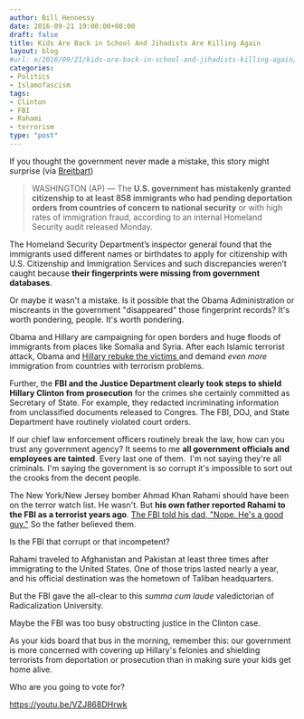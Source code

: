 ```yaml
---
author: Bill Hennessy
date: 2016-09-21 19:00:00+00:00
draft: false
title: Kids Are Back in School And Jihadists Are Killing Again
layout: blog
#url: e/2016/09/21/kids-are-back-in-school-and-jihadists-killing-again/
categories:
- Politics
- Islamofascism
tags:
- Clinton
- FBI
- Rahami
- terrorism
type: "post"
---
```


If you thought the government never made a mistake, this story might surprise (via [Breitbart](https://www.breitbart.com/big-government/2016/09/19/feds-mistakenly-grant-citizenship-800-immigrants/))



> WASHINGTON (AP) — The **U.S. government has mistakenly granted citizenship to at least 858 immigrants who had pending deportation orders from countries of concern to national security** or with high rates of immigration fraud, according to an internal Homeland Security audit released Monday.

The Homeland Security Department’s inspector general found that the immigrants used different names or birthdates to apply for citizenship with U.S. Citizenship and Immigration Services and such discrepancies weren’t caught because **their fingerprints were missing from government databases**.



Or maybe it wasn't a mistake. Is it possible that the Obama Administration or miscreants in the government "disappeared" those fingerprint records? It's worth pondering, people. It's worth pondering.

Obama and Hillary are campaigning for open borders and huge floods of immigrants from places like Somalia and Syria. After each Islamic terrorist attack, Obama and [Hillary rebuke the victims ](https://hennessysview.com/2016/07/22/hillary-wants-americans-to-suffer-european-style-terrorism/)and demand _even more_ immigration from countries with terrorism problems.

Further, the **FBI and the Justice Department clearly took steps to shield Hillary Clinton from prosecution** for the crimes she certainly committed as Secretary of State. For example, they redacted incriminating information from unclassified documents released to Congres. The FBI, DOJ, and State Department have routinely violated court orders.

If our chief law enforcement officers routinely break the law, how can you trust any government agency? It seems to me **all government officials and employees are tainted**. Every last one of them.  I'm not saying they're all criminals. I'm saying the government is so corrupt it's impossible to sort out the crooks from the decent people.

The New York/New Jersey bomber Ahmad Khan Rahami should have been on the terror watch list. He wasn't. But **his own father reported Rahami to the FBI as a terrorist years ago**. [The FBI told his dad, "Nope. He's a good guy."](https://www.foxnews.com/us/2016/09/21/known-wolves-several-terrorists-were-under-investigation-before-attacked.html) So the father believed them.

Is the FBI that corrupt or that incompetent?

Rahami traveled to Afghanistan and Pakistan at least three times after immigrating to the United States. One of those trips lasted nearly a year, and his official destination was the hometown of Taliban headquarters.

But the FBI gave the all-clear to this _summa cum laude_ valedictorian of Radicalization University.

Maybe the FBI was too busy obstructing justice in the Clinton case.

As your kids board that bus in the morning, remember this: our government is more concerned with covering up Hillary's felonies and shielding terrorists from deportation or prosecution than in making sure your kids get home alive.

Who are you going to vote for?

https://youtu.be/VZJ868DHrwk
